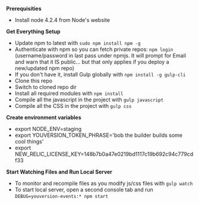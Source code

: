 **Prerequisities**

 * Install node 4.2.4 from Node's website

**Get Everything Setup**

 * Update npm to latest with `sudo npm install npm -g`
 * Authenticate with npm so you can fetch private repos: `npm login` (username/password in last pass under npmjs. It will prompt for Email and warn that it IS public... but that only applies if you deploy a new/updated npm repo)
 * If you don't have it, install Gulp globally with `npm install -g gulp-cli`
 * Clone this repo
 * Switch to cloned repo dir
 * Install all required modules with `npm install`
 * Compile all the javascript in the project with `gulp javascript`
 * Compile all the CSS in the project with `gulp css`

**Create environment variables**

 * export NODE_ENV=staging
 * export YOUVERSION_TOKEN_PHRASE='bob the builder builds some cool things'
 * export NEW_RELIC_LICENSE_KEY=148b7b0a47e0219bd1117c19b692c94c779cdf33
 
**Start Watching Files and Run Local Server**

 * To monitor and recompile files as you modify js/css files with `gulp watch`
 * To start local server, open a second console tab and run `DEBUG=youversion-events:* npm start`
 
